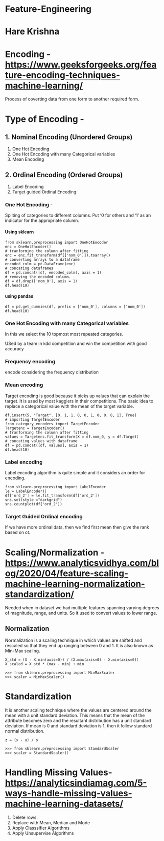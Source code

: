 # Feature-Engineering
# Hare Krishna

# Encoding - https://www.geeksforgeeks.org/feature-encoding-techniques-machine-learning/
Process of coverting data from one form to another required form.
# Type of Encoding -
## 1. Nominal Encoding  (Unordered Groups)
   1. One Hot Encoding
   2. One Hot Encoding with many Categorical variables
   3. Mean Encoding
## 2. Ordinal Encoding  (Ordered Groups)
   1. Label Encoding
   2. Target guided Ordinal Encoding
   
   
### One Hot Encoding -
   Spliting of categories to different columns.
   Put ‘0 for others and ‘1’ as an indicator for the appropriate column.

#### Using sklearn

```
from sklearn.preprocessing import OneHotEncoder 
enc = OneHotEncoder() 
# tranforming the column after fitting 
enc = enc.fit_transform(df[['nom_0']]).toarray() 
# converting arrays to a dataframe 
encoded_colm = pd.DataFrame(enc) 
# concating dataframes  
df = pd.concat([df, encoded_colm], axis = 1)  
# removing the encoded column. 
df = df.drop(['nom_0'], axis = 1)  
df.head(10) 
```

#### using pandas

```
df = pd.get_dummies(df, prefix = ['nom_0'], columns = ['nom_0']) 
df.head(10) 
```
  
### One Hot Encoding with many Categorical variables
In this we select the 10 topmost most repeated categories.

USed by a team in kdd competition and win the competition with good accuracy

### Frequency encoding
encode considering the frequency distribution

### Mean encoding
Target encoding is good because it picks up values that can explain the target. It is used by most kagglers in their competitions. The basic idea to replace a categorical value with the mean of the target variable.
```
df.insert(5, "Target", [0, 1, 1, 0, 0, 1, 0, 0, 0, 1], True)  
# importing TargetEncoder 
from category_encoders import TargetEncoder 
Targetenc = TargetEncoder() 
# tranforming the column after fitting 
values = Targetenc.fit_transform(X = df.nom_0, y = df.Target) 
# concating values with dataframe 
df = pd.concat([df, values], axis = 1) 
df.head(10) 
```


### Label encoding
Label encoding algorithm is quite simple and it considers an order for encoding.
```
from sklearn.preprocessing import LabelEncoder   
le = LabelEncoder() 
df['ord_2'] = le.fit_transform(df['ord_2']) 
sns.set(style ="darkgrid") 
sns.countplot(df['ord_2']) 
```
### Target Guided Ordinal encoding

If we have more ordinal data, then we find first mean then give the rank based on ot.

# Scaling/Normalization -  https://www.analyticsvidhya.com/blog/2020/04/feature-scaling-machine-learning-normalization-standardization/

Needed when in dataset we had multiple features spanning varying degrees of magnitude, range, and units.
So it used to convert values to lower range.

## Normalization
Normalization is a scaling technique in which values are shifted and rescaled so that they end up ranging between 0 and 1. It is also known as Min-Max scaling.

```
X_std = (X - X.min(axis=0)) / (X.max(axis=0) - X.min(axis=0))
X_scaled = X_std * (max - min) + min

>>> from sklearn.preprocessing import MinMaxScaler
>>> scaler = MinMaxScaler()
```

# Standardization
It is another scaling technique where the values are centered around the mean with a unit standard deviation. This means that the mean of the attribute becomes zero and the resultant distribution has a unit standard deviation.
If mean is 0 and standard deviation is 1, then it follow standard normal distribution.

```
z = (x - u) / s

>>> from sklearn.preprocessing import StandardScaler
>>> scaler = StandardScaler()
```

# Handling Missing Values- https://analyticsindiamag.com/5-ways-handle-missing-values-machine-learning-datasets/
1. Delete rows.
2. Replace with Mean, Median and Mode
3. Apply Classsifier Algorithms
4. Apply Unsupervise Algorithms







